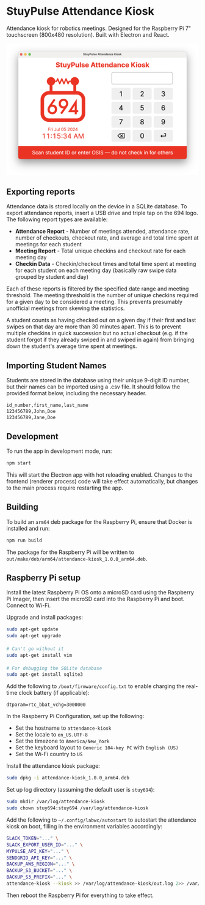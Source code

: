 StuyPulse Attendance Kiosk
==========================

Attendance kiosk for robotics meetings. Designed for the Raspberry Pi 7" touchscreen (800x480 resolution). Built with
Electron and React.

![Screenshot of app](docs/images/screenshot.png)

## Exporting reports

Attendance data is stored locally on the device in a SQLite database. To export attendance reports, insert a USB drive
and triple tap on the 694 logo. The following report types are available:

- **Attendance Report** - Number of meetings attended, attendance rate, number of checkouts, checkout rate, and average
  and total time spent at meetings for each student
- **Meeting Report** - Total unique checkins and checkout rate for each meeting day
- **Checkin Data** - Checkin/checkout times and total time spent at meeting for each student on each meeting day
  (basically raw swipe data grouped by student and day)

Each of these reports is filtered by the specified date range and meeting threshold. The meeting threshold is the number
of unique checkins required for a given day to be considered a meeting. This prevents presumably unofficial meetings
from skewing the statistics.

A student counts as having checked out on a given day if their first and last swipes on that day are more than 30
minutes apart. This is to prevent multiple checkins in quick succession but no actual checkout (e.g. if the student
forgot if they already swiped in and swiped in again) from bringing down the student's average time spent at meetings.

## Importing Student Names

Students are stored in the database using their unique 9-digit ID number, but their names can be imported using a .csv file. It should follow the provided format below, including the necessary header.

    id_number,first_name,last_name
    123456789,John,Doe
    123456789,Jane,Doe

## Development

To run the app in development mode, run:

```bash
npm start
```

This will start the Electron app with hot reloading enabled. Changes to the frontend (renderer process) code will take
effect automatically, but changes to the main process require restarting the app.

## Building

To build an `arm64` deb package for the Raspberry Pi, ensure that Docker is installed and run:

```bash
npm run build
```

The package for the Raspberry Pi will be written to `out/make/deb/arm64/attendance-kiosk_1.0.0_arm64.deb`.

## Raspberry Pi setup

Install the latest Raspberry Pi OS onto a microSD card using the Raspberry Pi Imager, then insert the microSD card into
the Raspberry Pi and boot. Connect to Wi-Fi.

Upgrade and install packages:

```bash
sudo apt-get update
sudo apt-get upgrade

# Can't go without it
sudo apt-get install vim

# For debugging the SQLite database
sudo apt-get install sqlite3
```

Add the following to `/boot/firmware/config.txt` to enable charging the real-time clock battery (if applicable):

```
dtparam=rtc_bbat_vchg=3000000
```

In the Raspberry Pi Configuration, set up the following:

- Set the hostname to `attendance-kiosk`
- Set the locale to `en_US.UTF-8`
- Set the timezone to `America/New_York`
- Set the keyboard layout to `Generic 104-key PC` with `English (US)`
- Set the Wi-Fi country to `US`

Install the attendance kiosk package:

```bash
sudo dpkg -i attendance-kiosk_1.0.0_arm64.deb
```

Set up log directory (assuming the default user is `stuy694`):

```bash
sudo mkdir /var/log/attendance-kiosk
sudo chown stuy694:stuy694 /var/log/attendance-kiosk
```

Add the following to `~/.config/labwc/autostart` to autostart the attendance kiosk on boot, filling in the environment
variables accordingly:

```bash
SLACK_TOKEN="..." \
SLACK_EXPORT_USER_ID="..." \
MYPULSE_API_KEY="..." \
SENDGRID_API_KEY="..." \
BACKUP_AWS_REGION="..." \
BACKUP_S3_BUCKET="..." \
BACKUP_S3_PREFIX="..." \
attendance-kiosk --kiosk >> /var/log/attendance-kiosk/out.log 2>> /var/log/attendance-kiosk/err.log
```

Then reboot the Raspberry Pi for everything to take effect.
